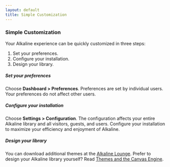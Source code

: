 ```yaml
---
layout: default
title: Simple Customization
---
```


### Simple Customization

Your Alkaline experience can be quickly customized in three steps:

1. Set your preferences.
2. Configure your installation.
3. Design your library.

##### Set your preferences

Choose **Dashboard > Preferences**. Preferences are set by individual users. Your preferences do not affect other users.

##### Configure your installation

Choose **Settings > Configuration**. The configuration affects your entire Alkaline library and all visitors, guests, and users. Configure your installation to maximize your efficiency and enjoyment of Alkaline.

##### Design your library

You can download additional themes at the [Alkaline Lounge](/users/). Prefer to design your Alkaline library yourself? Read [Themes and the Canvas Engine](/guide/themes/).